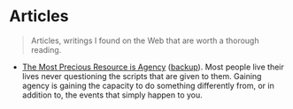 # Articles

> Articles, writings I found on the Web that are worth a thorough reading.

- [The Most Precious Resource is Agency](https://simonsarris.substack.com/p/the-most-precious-resource-is-agency) ([backup](/backup/the-most-precious-resource-is-agency.html)). Most people live their lives never questioning the scripts that are given to them. Gaining agency is gaining the capacity to do something differently from, or in addition to, the events that simply happen to you.